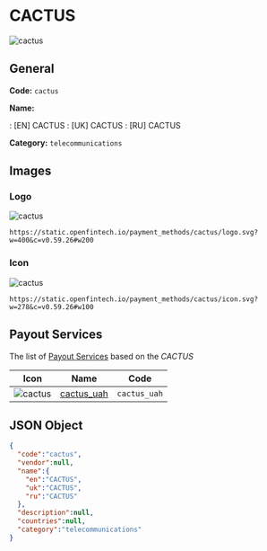 
# CACTUS 
![cactus](https://static.openfintech.io/payment_methods/cactus/logo.svg?w=400&c=v0.59.26#w200)  

## General 
**Code:** `cactus` 
 
**Name:** 
 
:	[EN] CACTUS 
:	[UK] CACTUS 
:	[RU] CACTUS 
 
**Category:** `telecommunications` 
 

## Images 

### Logo 
![cactus](https://static.openfintech.io/payment_methods/cactus/logo.svg?w=400&c=v0.59.26#w200)  

```
https://static.openfintech.io/payment_methods/cactus/logo.svg?w=400&c=v0.59.26#w200
```  

### Icon 
![cactus](https://static.openfintech.io/payment_methods/cactus/icon.svg?w=278&c=v0.59.26#w100)  

```
https://static.openfintech.io/payment_methods/cactus/icon.svg?w=278&c=v0.59.26#w100
```  

## Payout Services 
 
The list of [Payout Services](/payout-services/) based on the _CACTUS_ 

|Icon|Name|Code| 
|:---:|:---:|:---:| 
|![cactus](https://static.openfintech.io/payout_methods/cactus/icon.png?w=278&c=v0.59.26#w40) |[cactus_uah](/payout-services/cactus_uah/)|`cactus_uah`| 
 

## JSON Object 

```json
{
  "code":"cactus",
  "vendor":null,
  "name":{
    "en":"CACTUS",
    "uk":"CACTUS",
    "ru":"CACTUS"
  },
  "description":null,
  "countries":null,
  "category":"telecommunications"
}
```  
